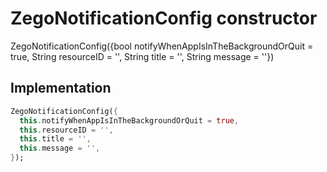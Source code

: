 


# ZegoNotificationConfig constructor







ZegoNotificationConfig({bool notifyWhenAppIsInTheBackgroundOrQuit = true, String resourceID = '', String title = '', String message = ''})





## Implementation

```dart
ZegoNotificationConfig({
  this.notifyWhenAppIsInTheBackgroundOrQuit = true,
  this.resourceID = '',
  this.title = '',
  this.message = '',
});
```







